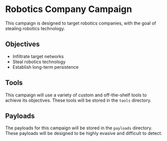 # Robotics Company Campaign

This campaign is designed to target robotics companies, with the goal of stealing robotics technology.

## Objectives

- Infiltrate target networks
- Steal robotics technology
- Establish long-term persistence

## Tools

This campaign will use a variety of custom and off-the-shelf tools to achieve its objectives. These tools will be stored in the `tools` directory.

## Payloads

The payloads for this campaign will be stored in the `payloads` directory. These payloads will be designed to be highly evasive and difficult to detect.
